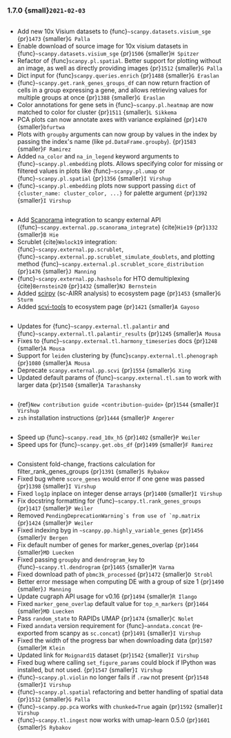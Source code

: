 ### 1.7.0 {small}`2021-02-03`

```{rubric} Features
```

- Add new 10x Visium datasets to {func}`~scanpy.datasets.visium_sge` {pr}`1473` {smaller}`G Palla`
- Enable download of source image for 10x visium datasets in {func}`~scanpy.datasets.visium_sge` {pr}`1506` {smaller}`H Spitzer`
- Refactor of {func}`scanpy.pl.spatial`. Better support for plotting without an image, as well as directly providing images {pr}`1512` {smaller}`G Palla`
- Dict input for {func}`scanpy.queries.enrich` {pr}`1488` {smaller}`G Eraslan`
- {func}`~scanpy.get.rank_genes_groups_df` can now return fraction of cells in a group expressing a gene, and allows retrieving values for multiple groups at once {pr}`1388` {smaller}`G Eraslan`
- Color annotations for gene sets in {func}`~scanpy.pl.heatmap` are now matched to color for cluster {pr}`1511` {smaller}`L Sikkema`
- PCA plots can now annotate axes with variance explained {pr}`1470` {smaller}`bfurtwa`
- Plots with `groupby` arguments can now group by values in the index by passing the index's name (like `pd.DataFrame.groupby`). {pr}`1583` {smaller}`F Ramirez`
- Added `na_color` and `na_in_legend` keyword arguments to {func}`~scanpy.pl.embedding` plots. Allows specifying color for missing or filtered values in plots like {func}`~scanpy.pl.umap` or {func}`~scanpy.pl.spatial` {pr}`1356` {smaller}`I Virshup`
- {func}`~scanpy.pl.embedding` plots now support passing `dict` of `{cluster_name: cluster_color, ...}` for palette argument  {pr}`1392` {smaller}`I Virshup`

```{rubric} External tools (new)
```

- Add [Scanorama](https://github.com/brianhie/scanorama) integration to scanpy external API ({func}`~scanpy.external.pp.scanorama_integrate`) {cite}`Hie19` {pr}`1332` {smaller}`B Hie`
- Scrublet {cite}`Wolock19` integration: {func}`~scanpy.external.pp.scrublet`, {func}`~scanpy.external.pp.scrublet_simulate_doublets`, and plotting method {func}`~scanpy.external.pl.scrublet_score_distribution` {pr}`1476` {smaller}`J Manning`
- {func}`~scanpy.external.pp.hashsolo` for HTO demultiplexing {cite}`Bernstein20` {pr}`1432` {smaller}`NJ Bernstein`
- Added [scirpy](https://github.com/icbi-lab/scirpy) (sc-AIRR analysis) to ecosystem page {pr}`1453` {smaller}`G Sturm`
- Added [scvi-tools](https://scvi-tools.org) to ecosystem page {pr}`1421` {smaller}`A Gayoso`

```{rubric} External tools (changes)
```

- Updates for {func}`~scanpy.external.tl.palantir` and {func}`~scanpy.external.tl.palantir_results` {pr}`1245` {smaller}`A Mousa`
- Fixes to {func}`~scanpy.external.tl.harmony_timeseries` docs {pr}`1248` {smaller}`A Mousa`
- Support for `leiden` clustering by {func}`scanpy.external.tl.phenograph` {pr}`1080` {smaller}`A Mousa`
- Deprecate `scanpy.external.pp.scvi` {pr}`1554` {smaller}`G Xing`
- Updated default params of {func}`~scanpy.external.tl.sam` to work with larger data {pr}`1540` {smaller}`A Tarashansky`

```{rubric} Documentation
```

- {ref}`New contribution guide <contribution-guide>` {pr}`1544` {smaller}`I Virshup`
- `zsh` installation instructions {pr}`1444` {smaller}`P Angerer`

```{rubric} Performance
```

- Speed up {func}`~scanpy.read_10x_h5` {pr}`1402` {smaller}`P Weiler`
- Speed ups for {func}`~scanpy.get.obs_df` {pr}`1499` {smaller}`F Ramirez`

```{rubric} Bugfixes
```

- Consistent fold-change, fractions calculation for filter_rank_genes_groups {pr}`1391` {smaller}`S Rybakov`
- Fixed bug where `score_genes` would error if one gene was passed {pr}`1398` {smaller}`I Virshup`
- Fixed `log1p` inplace on integer dense arrays {pr}`1400` {smaller}`I Virshup`
- Fix docstring formatting for {func}`~scanpy.tl.rank_genes_groups` {pr}`1417` {smaller}`P Weiler`
- Removed `` PendingDeprecationWarning`s from use of `np.matrix `` {pr}`1424` {smaller}`P Weiler`
- Fixed indexing byg in `~scanpy.pp.highly_variable_genes` {pr}`1456` {smaller}`V Bergen`
- Fix default number of genes for marker_genes_overlap {pr}`1464` {smaller}`MD Luecken`
- Fixed passing `groupby` and `dendrogram_key` to {func}`~scanpy.tl.dendrogram` {pr}`1465` {smaller}`M Varma`
- Fixed download path of `pbmc3k_processed` {pr}`1472` {smaller}`D Strobl`
- Better error message when computing DE with a group of size 1 {pr}`1490` {smaller}`J Manning`
- Update cugraph API usage for v0.16 {pr}`1494` {smaller}`R Ilango`
- Fixed `marker_gene_overlap` default value for `top_n_markers` {pr}`1464` {smaller}`MD Luecken`
- Pass `random_state` to RAPIDs UMAP {pr}`1474` {smaller}`C Nolet`
- Fixed `anndata` version requirement for {func}`~anndata.concat` (re-exported from scanpy as `sc.concat`) {pr}`1491` {smaller}`I Virshup`
- Fixed the width of the progress bar when downloading data {pr}`1507` {smaller}`M Klein`
- Updated link for `Moignard15` dataset {pr}`1542` {smaller}`I Virshup`
- Fixed bug where calling `set_figure_params` could block if IPython was installed, but not used. {pr}`1547` {smaller}`I Virshup`
- {func}`~scanpy.pl.violin` no longer fails if `.raw` not present {pr}`1548` {smaller}`I Virshup`
- {func}`~scanpy.pl.spatial` refactoring and better handling of spatial data {pr}`1512` {smaller}`G Palla`
- {func}`~scanpy.pp.pca` works with `chunked=True` again {pr}`1592` {smaller}`I Virshup`
- {func}`~scanpy.tl.ingest` now works with umap-learn 0.5.0 {pr}`1601` {smaller}`S Rybakov`
